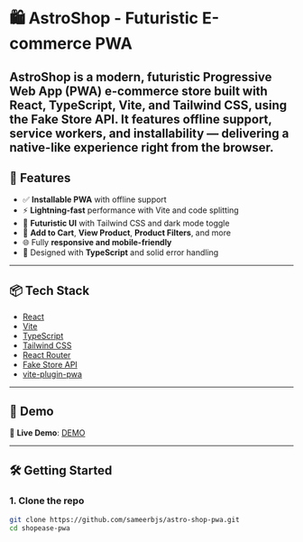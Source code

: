 # 🛍️ AstroShop - Futuristic E-commerce PWA

AstroShop is a modern, futuristic Progressive Web App (PWA) e-commerce store built with **React**, **TypeScript**, **Vite**, and **Tailwind CSS**, using the Fake Store API. It features offline support, service workers, and installability — delivering a native-like experience right from the browser.
---

## 🚀 Features

- ✅ **Installable PWA** with offline support
- ⚡ **Lightning-fast** performance with Vite and code splitting
- 🎨 **Futuristic UI** with Tailwind CSS and dark mode toggle
- 🛒 **Add to Cart**, **View Product**, **Product Filters**, and more
- 🌐 Fully **responsive and mobile-friendly**
- 🧠 Designed with **TypeScript** and solid error handling

---

## 📦 Tech Stack

- [React](https://reactjs.org/)
- [Vite](https://vitejs.dev/)
- [TypeScript](https://www.typescriptlang.org/)
- [Tailwind CSS](https://tailwindcss.com/)
- [React Router](https://reactrouter.com/)
- [Fake Store API](https://fakestoreapi.com/)
- [vite-plugin-pwa](https://vite-pwa-org.netlify.app/)

---

## 📸 Demo

🔗 **Live Demo**: [DEMO](https://astro-shop-pwa.netlify.app/)

---

## 🛠️ Getting Started

### 1. Clone the repo

```bash
git clone https://github.com/sameerbjs/astro-shop-pwa.git
cd shopease-pwa
